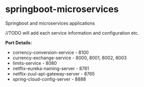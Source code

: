 # springboot-microservices
Springboot and microservices applications

//TODO will add each service information and configuration etc.

<b>Port Details:</b> 
<ul>
  <li>corrency-conversion-service     - 8100 </li>
  <li>currency-exchange-service       - 8000, 8001, 8002, 8003</li>
  <li>limits-service                  - 8080</li>
  <li>netflix-eureka-naming-server    - 8761</li>
  <li>netflix-zuul-api-gateway-server - 8765</li>
  <li>spring-cloud-config-server      - 8888</li>
</ul>
